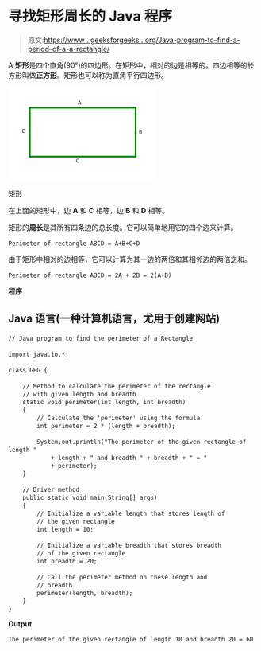 # 寻找矩形周长的 Java 程序

> 原文:[https://www . geeksforgeeks . org/Java-program-to-find-a-period-of-a-a-rectangle/](https://www.geeksforgeeks.org/java-program-to-find-the-perimeter-of-a-rectangle/)

A **矩形**是四个直角(90°)的四边形。在矩形中，相对的边是相等的。四边相等的长方形叫做**正方形**。矩形也可以称为直角平行四边形。

![](img/43ffdfc95ae6b359456df24a10c3d1b8.png)

矩形

在上面的矩形中，边 **A** 和 **C** 相等，边 **B** 和 **D** 相等。

矩形的**周长**是其所有四条边的总长度。它可以简单地用它的四个边来计算。

```
Perimeter of rectangle ABCD = A+B+C+D
```

由于矩形中相对的边相等，它可以计算为其一边的两倍和其相邻边的两倍之和。

```
Perimeter of rectangle ABCD = 2A + 2B = 2(A+B)
```

**程序**

## Java 语言(一种计算机语言，尤用于创建网站)

```
// Java program to find the perimeter of a Rectangle

import java.io.*;

class GFG {

    // Method to calculate the perimeter of the rectangle
    // with given length and breadth
    static void perimeter(int length, int breadth)
    {
        // Calculate the 'perimeter' using the formula
        int perimeter = 2 * (length + breadth);

        System.out.println("The perimeter of the given rectangle of length "
            + length + " and breadth " + breadth + " = "
            + perimeter);
    }

    // Driver method
    public static void main(String[] args)
    {
        // Initialize a variable length that stores length of
        // the given rectangle
        int length = 10;

        // Initialize a variable breadth that stores breadth
        // of the given rectangle
        int breadth = 20;

        // Call the perimeter method on these length and
        // breadth
        perimeter(length, breadth);
    }
}
```

**Output**

```
The perimeter of the given rectangle of length 10 and breadth 20 = 60
```